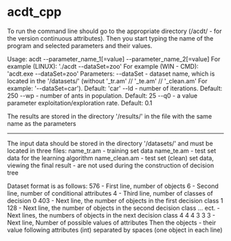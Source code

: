 # acdt_cpp

To run the command line should go to the appropriate directory (/acdt/ - for the version continuous attributes). Then you start typing the name of the program and selected parameters and their values.


Usage: acdt --parameter_name_1[=value] --parameter_name_2[=value]
For example (LINUX): './acdt --dataSet=zoo'
For example (WIN - CMD): 'acdt.exe --dataSet=zoo'
Parameters:
    --dataSet - dataset name, which is located in the '/datasets/' (without '_tr.am' // '_te.am' // '_clean.am' For example: '--dataSet=car'). Default: 'car'
    --ld - number of iterations. Default: 250
    --wp - number of ants in population. Default: 25
    --q0 - a value parameter exploitation/exploration rate. Default: 0.1



The results are stored in the directory '/results/' in the file with the same name as the parameters

---------

The input data should be stored in the directory '/datasets/' and must be located in three files:
     name_tr.am - training set data
     name_te.am - test set data for the learning algorithm
     name_clean.am - test set (clean) set data, viewing the final result - are not used during the construction of decision tree



Dataset format is as follows:
576 - First line, number of objects
6 - Second line, number of conditional attributes
4 - Third line, number of classes of decision
0 403 - Next line, the number of objects in the first decision class
1 128 - Next line, the number of objects in the second decision class
... ect. - Next lines, the numbers of objects in the next decision class 
4 4 4 3 3 3 - Next line, Number of possible values of attributes
Then the objects - their value following attributes (int) separated by spaces (one object in each line)
